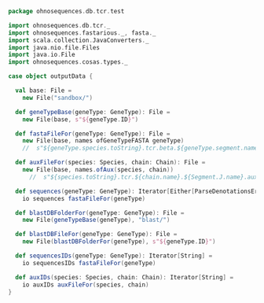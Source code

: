 
```scala
package ohnosequences.db.tcr.test

import ohnosequences.db.tcr._
import ohnosequences.fastarious._, fasta._
import scala.collection.JavaConverters._
import java.nio.file.Files
import java.io.File
import ohnosequences.cosas.types._

case object outputData {

  val base: File =
    new File("sandbox/")

  def geneTypeBase(geneType: GeneType): File =
    new File(base, s"${geneType.ID}")

  def fastaFileFor(geneType: GeneType): File =
    new File(base, names ofGeneTypeFASTA geneType)
    //  s"${geneType.species.toString}.tcr.beta.${geneType.segment.name}.fasta")

  def auxFileFor(species: Species, chain: Chain): File =
    new File(base, names.ofAux(species, chain))
      //  s"${species.toString}.tcr.${chain.name}.${Segment.J.name}.aux")

  def sequences(geneType: GeneType): Iterator[Either[ParseDenotationsError, FASTA.Value]] =
    io sequences fastaFileFor(geneType)

  def blastDBFolderFor(geneType: GeneType): File =
    new File(geneTypeBase(geneType), "blast/")

  def blastDBFileFor(geneType: GeneType): File =
    new File(blastDBFolderFor(geneType), s"${geneType.ID}")

  def sequencesIDs(geneType: GeneType): Iterator[String] =
    io sequencesIDs fastaFileFor(geneType)

  def auxIDs(species: Species, chain: Chain): Iterator[String] =
    io auxIDs auxFileFor(species, chain)
}

```




[test/scala/humanTRA.scala]: humanTRA.scala.md
[test/scala/outputData.scala]: outputData.scala.md
[test/scala/genericTests.scala]: genericTests.scala.md
[test/scala/inputData.scala]: inputData.scala.md
[test/scala/io.scala]: io.scala.md
[test/scala/humanTRB.scala]: humanTRB.scala.md
[main/scala/package.scala]: ../../main/scala/package.scala.md
[main/scala/model.scala]: ../../main/scala/model.scala.md
[main/scala/names.scala]: ../../main/scala/names.scala.md
[main/scala/data.scala]: ../../main/scala/data.scala.md